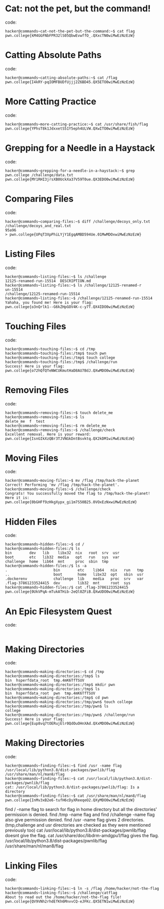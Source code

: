 # Cat: not the pet, but the command! 
code:
```
hacker@commands~cat-not-the-pet-but-the-command:~$ cat flag
pwn.college{kM4GGFNbFPR32lS05QbwEvwffO_.QXxcTN0wiMwEzNzEzW}
```


# Catting Absolute Paths
code:
```
hacker@commands~catting-absolute-paths:~$ cat /flag
pwn.college{I4kRY-pqIOMFBUDfUjjj2Z6BD45.QX5ETO0wiMwEzNzEzW}
```


# More Catting Practice
code:
```
hacker@commands~more-catting-practice:~$ cat /usr/share/fish/flag
pwn.college{YPhsT8k1JdxxetS51Y5eph4ULVW.QXwITO0wiMwEzNzEzW}
```


# Grepping for a Needle in a Haystack
code:
```
hacker@commands~grepping-for-a-needle-in-a-haystack:~$ grep pwn.college /challenge/data.txt
pwn.college{MY1RHI3jrsXB0UckXa37V59T0ue.QX3EDO0wiMwEzNzEzW}
```


# Comparing Files
code:
```
hacker@commands~comparing-files:~$ diff /challenge/decoys_only.txt /challenge/decoys_and_real.txt
95a96
> pwn.college{UPqT3XpPhiLYjY1EgqAMBD594Ue.01MwMDOxwiMwEzNzEzW}
```


# Listing Files
code:
```
hacker@commands~listing-files:~$ ls /challenge
12125-renamed-run-15514  DESCRIPTION.md
hacker@commands~listing-files:~$ ls /challenge/12125-renamed-r
un-15514
/challenge/12125-renamed-run-15514
hacker@commands~listing-files:~$ /challenge/12125-renamed-run-15514
Yahaha, you found me! Here is your flag:
pwn.college{o3nQrlk1--G6kZHpGOV4K-c-y7T.QX4IDO0wiMwEzNzEzW}
```


# Touching Files
code:
```
hacker@commands~touching-files:~$ cd /tmp
hacker@commands~touching-files:/tmp$ touch pwn
hacker@commands~touching-files:/tmp$ touch college
hacker@commands~touching-files:/tmp$ /challenge/run
Success! Here is your flag:
pwn.college{o72hQfQTeNWCUKmutHaD8AU7BdJ.QXwMDO0wiMwEzNzEzW}
```


# Removing Files
code:
```
hacker@commands~removing-files:~$ touch delete_me
hacker@commands~removing-files:~$ ls
delete_me  f  test
hacker@commands~removing-files:~$ rm delete_me
hacker@commands~removing-files:~$ /challenge/check
Excellent removal. Here is your reward:
pwn.college{IsnGIkXzQBr3TJVNGkDntBsvktq.QX2kDM1wiMwEzNzEzW}
```


# Moving Files
code:
```
hacker@commands~moving-files:~$ mv /flag /tmp/hack-the-planet
Correct! Performing 'mv /flag /tmp/hack-the-planet'.
hacker@commands~moving-files:~$ /challenge/check
Congrats! You successfully moved the flag to /tmp/hack-the-planet! Here it is:
pwn.college{0bGHFf9zHkgXypx_gi1m7S50B25.0VOxEzNxwiMwEzNzEzW}
```


# Hidden Files
code:
```
hacker@commands~hidden-files:~$ cd /
hacker@commands~hidden-files:/$ ls
bin        dev   lib    libx32  nix   root  srv  usr
boot       etc   lib32  media   opt   run   sys  var
challenge  home  lib64  mnt     proc  sbin  tmp
hacker@commands~hidden-files:/$ ls -a
.                     bin        etc    lib64   nix   run   tmp
..                    boot       home   libx32  opt   sbin  usr
.dockerenv            challenge  lib    media   proc  srv   var
.flag-37861233524415  dev        lib32  mnt     root  sys
hacker@commands~hidden-files:/$ cat .flag-37861233524415
pwn.college{0UkVPqA-mTukATHib-2eQl8ZFiB.QXwUDO0wiMwEzNzEzW}
```


# An Epic Filesystem Quest
code:
```

```


# Making Directories
code:
```
hacker@commands~making-directories:~$ cd /tmp
hacker@commands~making-directories:/tmp$ ls
bin  hsperfdata_root  tmp.4mK6TfTSUV
hacker@commands~making-directories:/tmp$ mkdir pwn
hacker@commands~making-directories:/tmp$ ls
bin  hsperfdata_root  pwn  tmp.4mK6TfTSUV
hacker@commands~making-directories:/tmp$ cd pwn
hacker@commands~making-directories:/tmp/pwn$ touch college
hacker@commands~making-directories:/tmp/pwn$ ls
college
hacker@commands~making-directories:/tmp/pwn$ /challenge/run
Success! Here is your flag:
pwn.college{Eup8vq7tOERujElr0QdOuOHnXAd.QXxMDO0wiMwEzNzEzW}
```


# Making Directories
code:
```
hacker@commands~finding-files:~$ find /usr -name flag
/usr/local/lib/python3.8/dist-packages/pwnlib/flag
/usr/share/man/nl/man8/flag
hacker@commands~finding-files:~$ cat /usr/local/lib/python3.8/dist-packages/pwnlib/flag
cat: /usr/local/lib/python3.8/dist-packages/pwnlib/flag: Is a directory
hacker@commands~finding-files:~$ cat /usr/share/man/nl/man8/flag
pwn.college{InMv3xB2e6-tufH6cDyXReeqeO2.QXyMDO0wiMwEzNzEzW}
```
find / -name flag to search for flag in home directory but all the directories' permission is denied.
find /tmp -name flag and find /challenge -name flag also give permission denied.
find /usr -name flag gives 2 directories. (tmp,challenge and usr directories are checked as they were mentioned previously too)
cat /usr/local/lib/python3.8/dist-packages/pwnlib/flag doesnt give the flag.
cat /usr/share/doc/libdrm-amdgpu1/flag gives the flag.
/usr/local/lib/python3.8/dist-packages/pwnlib/flag
/usr/share/man/nl/man8/flag


# Linking Files
code:
```
hacker@commands~linking-files:~$ ln -s /flag /home/hacker/not-the-flag
hacker@commands~linking-files:~$ /challenge/catflag
About to read out the /home/hacker/not-the-flag file!
pwn.college{QV9VNh2rhdEfKh6MnvvCQ-eJFKc.QX5ETN1wiMwEzNzEzW} 
```
